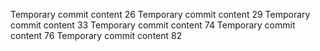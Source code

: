 Temporary commit content 26
Temporary commit content 29
Temporary commit content 33
Temporary commit content 74
Temporary commit content 76
Temporary commit content 82
